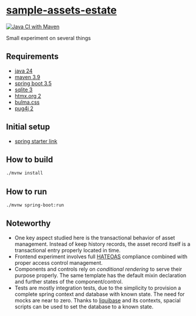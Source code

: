 # [sample-assets-estate][repo]

[![Java CI with Maven](https://github.com/sombriks/sample-assets-estate/actions/workflows/maven.yml/badge.svg)](https://github.com/sombriks/sample-assets-estate/actions/workflows/maven.yml)

Small experiment on several things

## Requirements

- [java 24][java]
- [maven 3.9][maven]
- [spring boot 3.5][spring-boot]
- [sqlite 3][sqlite]
- [htmx.org 2][htmx]
- [bulma.css][bulma]
- [pug4j 2][pug] 

## Initial setup

- [spring starter link][initializr]

## How to build

```bash
./mvnw install 
```

## How to run

```bash
./mvnw spring-boot:run
```

## Noteworthy

- One key aspect studied here is the transactional behavior of asset management.
  Instead of keep history records, the asset record itself is a transactional
  entry properly located in time.
- Frontend experiment involves full [HATEOAS][hateoas] compliance combined with
  proper access control management.
- Components and controls rely on _conditional rendering_ to serve their purpose
  properly. The same template has the default mixin declaration and further
  states of the component/control.
- Tests are mostly integration tests, due to the simplicity to provision a
  complete spring context and database with known state. The need for mocks are
  near to zero. Thanks to [liquibase][liquibase] and its contexts, spacial
  scripts can be used to set the database to a known state.

[repo]: https://github.com/sombriks/sample-assets-estate
[java]: https://dev.java
[maven]: https://maven.apache.org
[spring-boot]: https://spring.io/projects/spring-boot
[sqlite]: https://sqlite.org
[htmx]: https://htmx.org
[bulma]: https://bulma.io
[pug]: https://github.com/neuland/pug4j
[initializr]: https://start.spring.io/#!type=maven-project&language=java&platformVersion=3.5.0&packaging=jar&jvmVersion=24&groupId=sample&artifactId=assets-estate&name=assets-estate&description=Demo%20project%20for%20Spring%20Boot&packageName=sample.assets.estate&dependencies=devtools,liquibase,data-jpa,web
[hateoas]: https://htmx.org/essays/hateoas
[liquibase]: https://docs.liquibase.com/home.html
